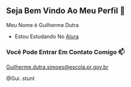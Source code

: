 ## Seja Bem Vindo Ao Meu Perfil 👋

Meu Nome é Guilherme Dutra

- Estou Estudando No [Alura](https://www.alura.com.br/)



### Você Pode Entrar Em Contato Comigo 📫

Guilherme.dutra.simoes@escola.pr.gov.br

@Gui. stunt
